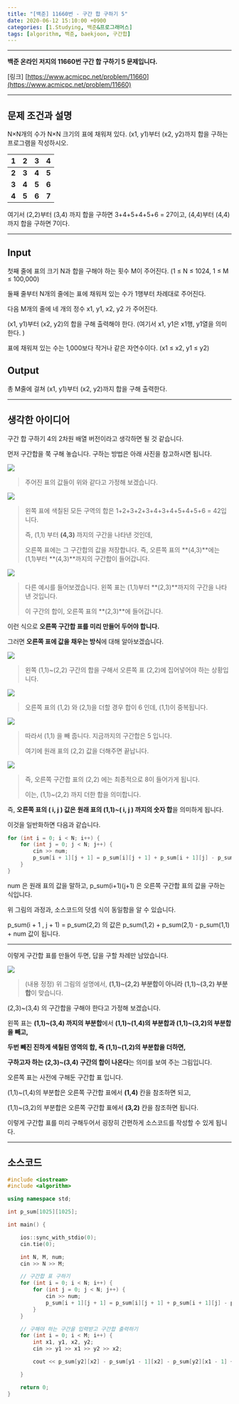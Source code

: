 ```yaml
---
title: "[백준] 11660번 - 구간 합 구하기 5"
date: 2020-06-12 15:10:00 +0900
categories: [1.Studying, 백준&프로그래머스]
tags: [algorithm, 백준, baekjoon, 구간합]
---
```




------

**백준 온라인 저지의 11660번 구간 합 구하기 5 문제입니다.**

[링크] [https://www.acmicpc.net/problem/11660](https://www.acmicpc.net/problem/11660)

---

## **문제 조건과 설명**

N×N개의 수가 N×N 크기의 표에 채워져 있다. (x1, y1)부터 (x2, y2)까지 합을 구하는 프로그램을 작성하시오. 

|   1   |   2   |   3   |   4   |
| :---: | :---: | :---: | :---: |
| **2** | **3** | **4** | **5** |
| **3** | **4** | **5** | **6** |
| **4** | **5** | **6** | **7** |

여기서 (2,2)부터 (3,4) 까지 합을 구하면 3+4+5+4+5+6 = 27이고, (4,4)부터 (4,4)까지 합을 구하면 7이다.

------




## **Input**

첫째 줄에 표의 크기 N과 합을 구해야 하는 횟수 M이 주어진다. (1 ≤ N ≤ 1024, 1 ≤ M ≤ 100,000)

둘째 줄부터 N개의 줄에는 표에 채워져 있는 수가 1행부터 차례대로 주어진다.

다음 M개의 줄에 네 개의 정수 x1, y1, x2, y2 가 주어진다.

(x1, y1)부터 (x2, y2)의 합을 구해 출력해야 한다. (여기서 x1, y1은 x1행, y1열을 의미한다. )

표에 채워져 있는 수는 1,000보다 작거나 같은 자연수이다. (x1 ≤ x2, y1 ≤ y2)

## **Output**

총 M줄에 걸쳐 (x1, y1)부터 (x2, y2)까지 합을 구해 출력한다.

---



## **생각한 아이디어**

구간 합 구하기 4의 2차원 배열 버전이라고 생각하면 될 것 같습니다.

먼저 구간합을 쭉 구해 놓습니다. 구하는 방법은 아래 사진을 참고하시면 됩니다.

![](https://i.imgur.com/iMk04OC.png)

> 주어진 표의 값들이 위와 같다고 가정해 보겠습니다.

![](https://i.imgur.com/SGFn4Mt.png)

> 왼쪽 표에 색칠된 모든 구역의 합은 1+2+3+2+3+4+3+4+5+4+5+6 = 42입니다.
>
> 즉, (1,1) 부터 **(4,3)** 까지의 구간을 나타낸 것인데,
>
> 오른쪽 표에는 그 구간합의 값을 저장합니다. 즉, 오른쪽 표의 **(4,3)**에는 (1,1)부터 **(4,3)**까지의 구간합이 들어갑니다.

![](https://i.imgur.com/eCdUnBm.png)

> 다른 예시를 들어보겠습니다. 왼쪽 표는 (1,1)부터 **(2,3)**까지의 구간을 나타낸 것입니다.
>
> 이 구간의 합이, 오른쪽 표의 **(2,3)**에 들어갑니다.

이런 식으로 **오른쪽 구간합 표를 미리 만들어 두어야 합니다.**

그러면 **오른쪽 표에 값을 채우는 방식**에 대해 알아보겠습니다.

![](https://i.imgur.com/h8UvCUo.png)

> 왼쪽 (1,1)~(2,2) 구간의 합을 구해서 오른쪽 표 (2,2)에 집어넣어야 하는 상황입니다.

![](https://i.imgur.com/7qYGC4G.png)

> 오른쪽 표의 (1,2) 와 (2,1)을 더할 경우 합이 6 인데, (1,1)이 중복됩니다.

![](https://i.imgur.com/NFrRv7p.png)

> 따라서 (1,1) 을 빼 줍니다. 지금까지의 구간합은 5 입니다.
>
> 여기에 원래 표의 (2,2) 값을 더해주면 끝납니다.

![](https://i.imgur.com/CQAYH2g.png)

> 즉, 오른쪽 구간합 표의 (2,2) 에는 최종적으로 8이 들어가게 됩니다.
>
> 이는, (1,1)~(2,2) 까지 더한 합을 의미합니다.

즉, **오른쪽 표의 ( i, j ) 값은** **원래 표의 (1,1)~( i, j ) 까지의 숫자 합**을 의미하게 됩니다.

이것을 일반화하면 다음과 같습니다.

```c++
for (int i = 0; i < N; i++) {
	for (int j = 0; j < N; j++) {
		cin >> num;
		p_sum[i + 1][j + 1] = p_sum[i][j + 1] + p_sum[i + 1][j] - p_sum[i][j] + num;
	}
}
```

num 은 원래 표의 값을 말하고, p_sum(i+1)(j+1) 은 오른쪽 구간합 표의 값을 구하는 식입니다.

위 그림의 과정과, 소스코드의 덧셈 식이 동일함을 알 수 있습니다.

p_sum(i + 1 , j + 1) = p_sum(2,2) 의 값은 p_sum(1,2) + p_sum(2,1) - p_sum(1,1) + num 값이 됩니다.

------

이렇게 구간합 표를 만들어 두면, 답을 구할 차례만 남았습니다.

![](https://i.imgur.com/yfMsjgB.png)

> (내용 정정) 위 그림의 설명에서, **(1,1)~(2,2) 부분합이 아니라** **(1,1)~(3,2) 부분합**이 맞습니다.

(2,3)~(3,4) 의 구간합을 구해야 한다고 가정해 보겠습니다.

왼쪽 표는 **(1,1)~(3,4) 까지의 부분합**에서 **(1,1)~(1,4)의 부분합과 (1,1)~(3,2)의 부분합을 빼고,**

**두번 빼진 진하게 색칠된 영역의 합, 즉 (1,1)~(1,2)의 부분합을 더하면,**

**구하고자 하는 (2,3)~(3,4) 구간의 합이 나온다**는 의미를 보여 주는 그림입니다. 

오른쪽 표는 사전에 구해둔 구간합 표 입니다.

(1,1)~(1,4)의 부분합은 오른쪽 구간합 표에서 **(1,4)** 칸을 참조하면 되고,

(1,1)~(3,2)의 부분합은 오른쪽 구간합 표에서 **(3,2)** 칸을 참조하면 됩니다.

이렇게 구간합 표를 미리 구해두어서 굉장히 간편하게 소스코드를 작성할 수 있게 됩니다.

------

## **소스코드**



```c++
#include <iostream>
#include <algorithm>

using namespace std;

int p_sum[1025][1025];

int main() {

	ios::sync_with_stdio(0);
	cin.tie(0);

	int N, M, num;
	cin >> N >> M;

    // 구간합 표 구하기
	for (int i = 0; i < N; i++) {
		for (int j = 0; j < N; j++) {
			cin >> num;
			p_sum[i + 1][j + 1] = p_sum[i][j + 1] + p_sum[i + 1][j] - p_sum[i][j] + num;
		}
	}

    // 구해야 하는 구간을 입력받고 구간합 출력하기
	for (int i = 0; i < M; i++) {
		int x1, y1, x2, y2;
		cin >> y1 >> x1 >> y2 >> x2;

		cout << p_sum[y2][x2] - p_sum[y1 - 1][x2] - p_sum[y2][x1 - 1] + p_sum[y1 - 1][x1 - 1] << '\n';

	}

	return 0;
}
```

